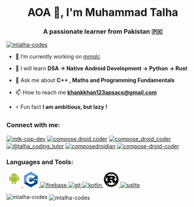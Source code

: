 <h1 align="center">AOA 👋, I'm Muhammad Talha</h1>
<h3 align="center">A passionate learner from Pakistan 🇵🇰</h3>

<p align="left"> <a href="https://github.com/ryo-ma/github-profile-trophy"><img src="https://github-profile-trophy.vercel.app/?username=mtalha-codes" alt="mtalha-codes" /></a> </p>

- 🔭 I’m currently working on [mmqlc](https://github.com/MTalha-Codes/mmqlc)

- 🌱 I will learn **DSA -> Native Android Development -> Python -> Rust**

- 💬 Ask me about **C++ , Maths and Programming Fundamentals**

- 📫 How to reach me **khankkhan123apsacs@gmail.com**

- ⚡ Fun fact **I am ambitious, but lazy !**

<h3 align="left">Connect with me:</h3>
<p align="left">
<a href="https://linkedin.com/in/mtk-cpp-dev" target="blank"><img align="center" src="https://raw.githubusercontent.com/rahuldkjain/github-profile-readme-generator/master/src/images/icons/Social/linked-in-alt.svg" alt="mtk-cpp-dev" height="30" width="40" /></a>
<a href="https://fb.com/compose.droid.coder" target="blank"><img align="center" src="https://raw.githubusercontent.com/rahuldkjain/github-profile-readme-generator/master/src/images/icons/Social/facebook.svg" alt="compose.droid.coder" height="30" width="40" /></a>
<a href="https://instagram.com/compose_droid_coder" target="blank"><img align="center" src="https://raw.githubusercontent.com/rahuldkjain/github-profile-readme-generator/master/src/images/icons/Social/instagram.svg" alt="compose_droid_coder" height="30" width="40" /></a>
<a href="https://www.youtube.com/c/@talha_coding_tutor" target="blank"><img align="center" src="https://raw.githubusercontent.com/rahuldkjain/github-profile-readme-generator/master/src/images/icons/Social/youtube.svg" alt="@talha_coding_tutor" height="30" width="40" /></a>
<a href="https://www.hackerrank.com/composedroidian" target="blank"><img align="center" src="https://raw.githubusercontent.com/rahuldkjain/github-profile-readme-generator/master/src/images/icons/Social/hackerrank.svg" alt="composedroidian" height="30" width="40" /></a>
<a href="https://www.leetcode.com/compose-droid-coder" target="blank"><img align="center" src="https://raw.githubusercontent.com/rahuldkjain/github-profile-readme-generator/master/src/images/icons/Social/leet-code.svg" alt="compose-droid-coder" height="30" width="40" /></a>
</p>

<h3 align="left">Languages and Tools:</h3>
<p align="left"> <a href="https://developer.android.com" target="_blank" rel="noreferrer"> <img src="https://raw.githubusercontent.com/devicons/devicon/master/icons/android/android-original-wordmark.svg" alt="android" width="40" height="40"/> </a> <a href="https://www.w3schools.com/cpp/" target="_blank" rel="noreferrer"> <img src="https://raw.githubusercontent.com/devicons/devicon/master/icons/cplusplus/cplusplus-original.svg" alt="cplusplus" width="40" height="40"/> </a> <a href="https://firebase.google.com/" target="_blank" rel="noreferrer"> <img src="https://www.vectorlogo.zone/logos/firebase/firebase-icon.svg" alt="firebase" width="40" height="40"/> </a> <a href="https://git-scm.com/" target="_blank" rel="noreferrer"> <img src="https://www.vectorlogo.zone/logos/git-scm/git-scm-icon.svg" alt="git" width="40" height="40"/> </a> <a href="https://kotlinlang.org" target="_blank" rel="noreferrer"> <img src="https://www.vectorlogo.zone/logos/kotlinlang/kotlinlang-icon.svg" alt="kotlin" width="40" height="40"/> </a> <a href="https://www.rust-lang.org" target="_blank" rel="noreferrer"> <img src="https://raw.githubusercontent.com/devicons/devicon/master/icons/rust/rust-original.svg" alt="rust" width="40" height="40"/> </a> <a href="https://www.sqlite.org/" target="_blank" rel="noreferrer"> <img src="https://www.vectorlogo.zone/logos/sqlite/sqlite-icon.svg" alt="sqlite" width="40" height="40"/> </a> </p>

<p><img align="left" src="https://github-readme-stats.vercel.app/api/top-langs?username=mtalha-codes&show_icons=true&locale=en&layout=compact" alt="mtalha-codes" /></p>

<p>&nbsp;<img align="center" src="https://github-readme-stats.vercel.app/api?username=mtalha-codes&show_icons=true&locale=en" alt="mtalha-codes" /></p>

